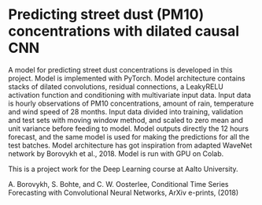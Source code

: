 # Predicting street dust (PM10) concentrations with dilated causal CNN
A model for predicting street dust concentrations is developed in this project. Model is implemented with PyTorch. Model architecture contains stacks of dilated convolutions, residual connections, a LeakyRELU activation function and conditioning with multivariate input data. Input data is hourly observations of PM10 concentrations, amount of rain, temperature and wind speed of 28 months. Input data divided into training, validation and test sets with moving window method, and scaled to zero mean and unit variance before feeding to model. Model outputs directly the 12 hours forecast, and the same model is used for making the predictions for all the test batches. Model architecture has got inspiration from adapted WaveNet network by Borovykh et al., 2018. Model is run with GPU on Colab.

This is a project work for the Deep Learning course at Aalto University. 

A. Borovykh, S. Bohte, and C. W. Oosterlee, Conditional Time Series Forecasting with Convolutional Neural Networks, ArXiv e-prints, (2018)
